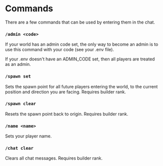 # Commands

There are a few commands that can be used by entering them in the chat.

### `/admin <code>`

If your world has an admin code set, the only way to become an admin is to use this command with your code (see your .env file).

If your .env doesn't have an ADMIN_CODE set, then all players are treated as an admin.

### `/spawn set`

Sets the spawn point for all future players entering the world, to the current position and direction you are facing. Requires builder rank.

### `/spawn clear`

Resets the spawn point back to origin. Requires builder rank.

### `/name <name>`

Sets your player name.

### `/chat clear`

Clears all chat messages. Requires builder rank. 